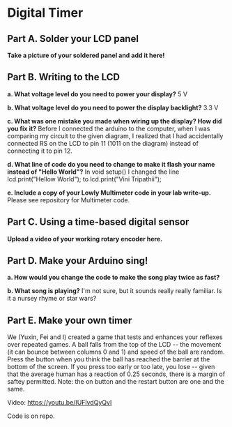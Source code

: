 # Digital Timer

## Part A. Solder your LCD panel

**Take a picture of your soldered panel and add it here!**

## Part B. Writing to the LCD
 
**a. What voltage level do you need to power your display?** 5 V

**b. What voltage level do you need to power the display backlight?** 3.3 V
   
**c. What was one mistake you made when wiring up the display? How did you fix it?** Before I connected the arduino to the computer, when I was comparing my circuit to the given diagram, I realized that I had accidentally connected RS on the LCD to pin 11 (1011 on the diagram) instead of connecting it to pin 12. 

**d. What line of code do you need to change to make it flash your name instead of "Hello World"?** In void setup() I changed the line lcd.print("Hellow World"); to lcd.print("Vini Tripathii");
 
**e. Include a copy of your Lowly Multimeter code in your lab write-up.**
Please see repository for Multimeter code.

## Part C. Using a time-based digital sensor

**Upload a video of your working rotary encoder here.**


## Part D. Make your Arduino sing!

**a. How would you change the code to make the song play twice as fast?**
 
**b. What song is playing?**
I'm not sure, but it sounds really really familiar. Is it a nursey rhyme or star wars?

## Part E. Make your own timer
We (Yuxin, Fei and I) created a game that tests and enhances your reflexes over repeated games. A ball falls from the top of the LCD -- the movement (it can bounce between columns 0 and 1) and speed of the ball are random. Press the button when you think the ball has reached the barrier at the bottom of the screen. If you press too early or too late, you lose -- given that the average human has a reaction of 0.25 seconds, there is a margin of saftey permitted. 
Note: the on button and the restart button are one and the same.

Video: https://youtu.be/IUFlvdQyQvI

Code is on repo.

